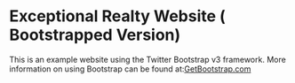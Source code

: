 # Exceptional Realty Website ( Bootstrapped Version)

This is an example website using the Twitter Bootstrap v3 framework.
More information on using Bootstrap can be found at:[GetBootstrap.com](http://getbootstrap.com)
